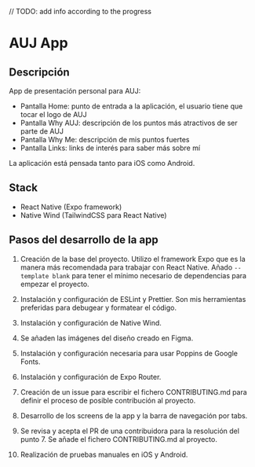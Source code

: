 // TODO: add info according to the progress

# AUJ App

## Descripción

App de presentación personal para AUJ:

* Pantalla Home: punto de entrada a la aplicación, el usuario tiene que tocar el logo de AUJ
* Pantalla Why AUJ: descripción de los puntos más atractivos de ser parte de AUJ
* Pantalla Why Me: descripción de mis puntos fuertes
* Pantalla Links: links de interés para saber más sobre mí

La aplicación está pensada tanto para iOS como Android.

## Stack

* React Native (Expo framework)
* Native Wind (TailwindCSS para React Native)

## Pasos del desarrollo de la app

1. Creación de la base del proyecto. Utilizo el framework Expo que es la manera más recomendada para trabajar con React Native. Añado `--template blank` para tener el mínimo necesario de dependencias para empezar el proyecto.

2. Instalación y configuración de ESLint y Prettier. Son mis herramientas preferidas para debugear y formatear el código.

3. Instalación y configuración de Native Wind.

4. Se añaden las imágenes del diseño creado en Figma.

5. Instalación y configuración necesaria para usar Poppins de Google Fonts.

6. Instalación y configuración de Expo Router.

7. Creación de un issue para escribir el fichero CONTRIBUTING.md para definir el proceso de posible contribución al proyecto.

8. Desarrollo de los screens de la app y la barra de navegación por tabs.

9. Se revisa y acepta el PR de una contribuidora para la resolución del punto 7. Se añade el fichero CONTRIBUTING.md al proyecto.

10. Realización de pruebas manuales en iOS y Android.
